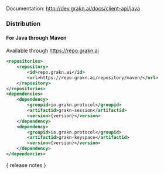 Documentation: http://dev.grakn.ai/docs/client-api/java

### Distribution

#### For Java through Maven

Available through https://repo.grakn.ai
```xml
<repositories>
    <repository>
        <id>repo.grakn.ai</id>
        <url>https://repo.grakn.ai/repository/maven/</url>
    </repository>
</repositories>
<dependencies>
    <dependency>
        <groupid>io.grakn.protocol</groupid>
        <artifactid>grakn-session</artifactid>
        <version>{version}</version>
    </dependency>
    <dependency>
        <groupid>io.grakn.protocol</groupid>
        <artifactid>grakn-keyspace</artifactid>
        <version>{version}</version>
    </dependency>
</dependencies>
```

{ release notes }
